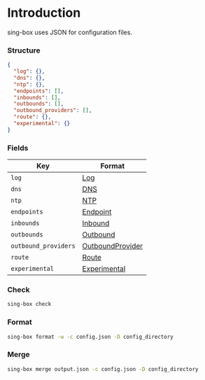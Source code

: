 # Introduction

sing-box uses JSON for configuration files.

### Structure

```json
{
  "log": {},
  "dns": {},
  "ntp": {},
  "endpoints": [],
  "inbounds": [],
  "outbounds": [],
  "outbound_providers": [],
  "route": {},
  "experimental": {}
}
```

### Fields

| Key                  | Format                          |
|----------------------|---------------------------------|
| `log`                | [Log](./log/)                   |
| `dns`                | [DNS](./dns/)                   |
| `ntp`                | [NTP](./ntp/)                   |
| `endpoints`          | [Endpoint](./endpoint/)         |
| `inbounds`           | [Inbound](./inbound/)           |
| `outbounds`          | [Outbound](./outbound/)         |
| `outbound_providers` | [OutboundProvider](./provider)  |
| `route`              | [Route](./route/)               |
| `experimental`       | [Experimental](./experimental/) |

### Check

```bash
sing-box check
```

### Format

```bash
sing-box format -w -c config.json -D config_directory
```

### Merge

```bash
sing-box merge output.json -c config.json -D config_directory
```
